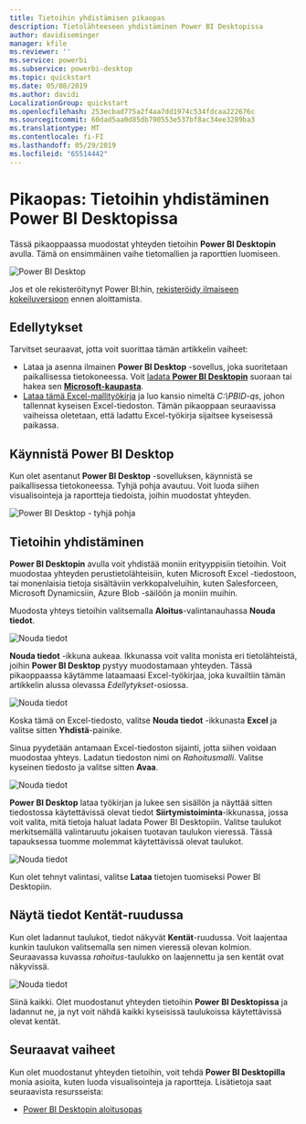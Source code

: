 ```yaml
---
title: Tietoihin yhdistämisen pikaopas
description: Tietolähteeseen yhdistäminen Power BI Desktopissa
author: davidiseminger
manager: kfile
ms.reviewer: ''
ms.service: powerbi
ms.subservice: powerbi-desktop
ms.topic: quickstart
ms.date: 05/08/2019
ms.author: davidi
LocalizationGroup: quickstart
ms.openlocfilehash: 253ecbad775a2f4aa7dd1974c534fdcaa222676c
ms.sourcegitcommit: 60dad5aa0d85db790553e537bf8ac34ee3289ba3
ms.translationtype: MT
ms.contentlocale: fi-FI
ms.lasthandoff: 05/29/2019
ms.locfileid: "65514442"
---
```

# <a name="quickstart-connect-to-data-in-power-bi-desktop"></a>Pikaopas: Tietoihin yhdistäminen Power BI Desktopissa

Tässä pikaoppaassa muodostat yhteyden tietoihin **Power BI Desktopin** avulla. Tämä on ensimmäinen vaihe tietomallien ja raporttien luomiseen.

![Power BI Desktop](media/desktop-what-is-desktop/what-is-desktop_01.png)

Jos et ole rekisteröitynyt Power BI:hin, [rekisteröidy ilmaiseen kokeiluversioon](https://app.powerbi.com/signupredirect?pbi_source=web) ennen aloittamista.

## <a name="prerequisites"></a>Edellytykset

Tarvitset seuraavat, jotta voit suorittaa tämän artikkelin vaiheet:
* Lataa ja asenna ilmainen **Power BI Desktop** -sovellus, joka suoritetaan paikallisessa tietokoneessa. Voit [ladata **Power BI Desktopin**](https://powerbi.microsoft.com/desktop) suoraan tai hakea sen [**Microsoft-kaupasta**](http://aka.ms/pbidesktopstore).
* [Lataa tämä Excel-mallityökirja](http://go.microsoft.com/fwlink/?LinkID=521962) ja luo kansio nimeltä *C:\PBID-qs*, johon tallennat kyseisen Excel-tiedoston. Tämän pikaoppaan seuraavissa vaiheissa oletetaan, että ladattu Excel-työkirja sijaitsee kyseisessä paikassa.

## <a name="launch-power-bi-desktop"></a>Käynnistä Power BI Desktop

Kun olet asentanut **Power BI Desktop** -sovelluksen, käynnistä se paikallisessa tietokoneessa. Tyhjä pohja avautuu. Voit luoda siihen visualisointeja ja raportteja tiedoista, joihin muodostat yhteyden. 

![Power BI Desktop - tyhjä pohja](media/desktop-quickstart-connect-to-data/qs-connect-data_01.png)

## <a name="connect-to-data"></a>Tietoihin yhdistäminen

**Power BI Desktopin** avulla voit yhdistää moniin erityyppisiin tietoihin. Voit muodostaa yhteyden perustietolähteisiin, kuten Microsoft Excel -tiedostoon, tai monenlaisia tietoja sisältäviin verkkopalveluihin, kuten Salesforceen, Microsoft Dynamicsiin, Azure Blob -säilöön ja moniin muihin.

Muodosta yhteys tietoihin valitsemalla **Aloitus**-valintanauhassa **Nouda tiedot**.

![Nouda tiedot](media/desktop-quickstart-connect-to-data/qs-connect-data_02.png)

**Nouda tiedot** -ikkuna aukeaa. Ikkunassa voit valita monista eri tietolähteistä, joihin **Power BI Desktop** pystyy muodostamaan yhteyden. Tässä pikaoppaassa käytämme lataamaasi Excel-työkirjaa, joka kuvailtiin tämän artikkelin alussa olevassa *Edellytykset*-osiossa.

![Nouda tiedot](media/desktop-quickstart-connect-to-data/qs-connect-data_03.png)

Koska tämä on Excel-tiedosto, valitse **Nouda tiedot** -ikkunasta **Excel** ja valitse sitten **Yhdistä**-painike.

Sinua pyydetään antamaan Excel-tiedoston sijainti, jotta siihen voidaan muodostaa yhteys. Ladatun tiedoston nimi on *Rahoitusmalli*. Valitse kyseinen tiedosto ja valitse sitten **Avaa**.

![Nouda tiedot](media/desktop-quickstart-connect-to-data/qs-connect-data_04.png)

**Power BI Desktop** lataa työkirjan ja lukee sen sisällön ja näyttää sitten tiedostossa käytettävissä olevat tiedot **Siirtymistoiminta**-ikkunassa, jossa voit valita, mitä tietoja haluat ladata Power BI Desktopiin. Valitse taulukot merkitsemällä valintaruutu jokaisen tuotavan taulukon vieressä. Tässä tapauksessa tuomme molemmat käytettävissä olevat taulukot.

![Nouda tiedot](media/desktop-quickstart-connect-to-data/qs-connect-data_05.png)

Kun olet tehnyt valintasi, valitse **Lataa** tietojen tuomiseksi Power BI Desktopiin.

## <a name="view-data-in-the-fields-pane"></a>Näytä tiedot Kentät-ruudussa

Kun olet ladannut taulukot, tiedot näkyvät **Kentät**-ruudussa. Voit laajentaa kunkin taulukon valitsemalla sen nimen vieressä olevan kolmion. Seuraavassa kuvassa *rahoitus*-taulukko on laajennettu ja sen kentät ovat näkyvissä. 

![Nouda tiedot](media/desktop-quickstart-connect-to-data/qs-connect-data_06.png)

Siinä kaikki. Olet muodostanut yhteyden tietoihin **Power BI Desktopissa** ja ladannut ne, ja nyt voit nähdä kaikki kyseisissä taulukoissa käytettävissä olevat kentät.

## <a name="next-steps"></a>Seuraavat vaiheet

Kun olet muodostanut yhteyden tietoihin, voit tehdä **Power BI Desktopilla** monia asioita, kuten luoda visualisointeja ja raportteja. Lisätietoja saat seuraavista resursseista:

* [Power BI Desktopin aloitusopas](desktop-getting-started.md)